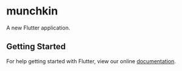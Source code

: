 # munchkin

A new Flutter application.

## Getting Started

For help getting started with Flutter, view our online
[documentation](https://flutter.io/).
